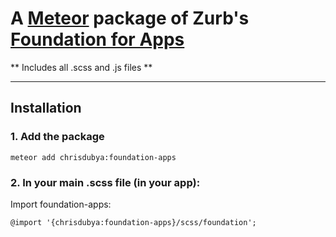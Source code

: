 # A [Meteor](http://meteor.com) package of Zurb's [Foundation for Apps](http://foundation.zurb.com/apps.html)

** Includes all .scss and .js files **

---

## Installation

### 1. Add the package

```
meteor add chrisdubya:foundation-apps
```

### 2. In your main .scss file (in your app):

Import foundation-apps:

```
@import '{chrisdubya:foundation-apps}/scss/foundation';
